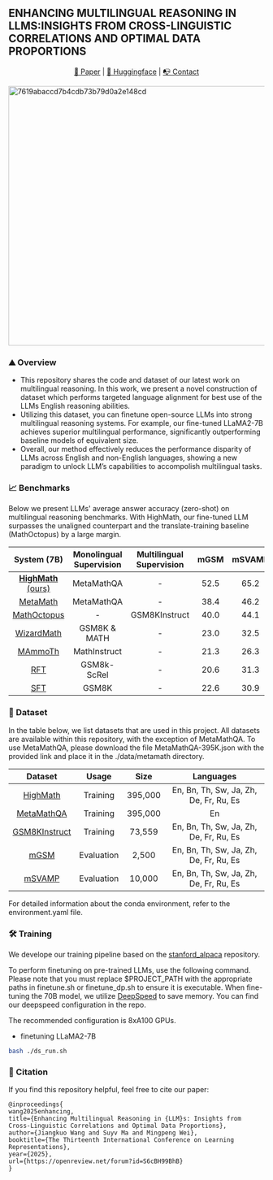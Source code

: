 ## ENHANCING MULTILINGUAL REASONING IN LLMS:INSIGHTS FROM CROSS-LINGUISTIC CORRELATIONS AND OPTIMAL DATA PROPORTIONS

<p align="center">
  <a href="https://openreview.net/forum?id=S6cBH99BhB"> 📃 Paper</a> | 
  <a href="https://huggingface.co/datasets/svadvcx/HighMath"> 🤗 Huggingface</a> | 
  <a href="samuel@deepshare.ai"> 📭 Contact</a> 
</p>

<img width="511" alt="7619abaccd7b4cdb73b79d0a2e148cd" src="https://github.com/user-attachments/assets/40d76ed0-f600-49bb-ab66-82b68eecbf16" />


### :mountain: Overview 
* This repository shares the code and dataset of our latest work on multilingual reasoning. In this work, we present a novel  construction of dataset which performs targeted language alignment for best use of the LLMs English reasoning abilities.
* Utilizing this dataset, you can finetune open-source LLMs into strong multilingual reasoning systems. For example, our fine-tuned LLaMA2-7B achieves superior multilingual performance, significantly outperforming baseline models of equivalent size.
* Overall, our method effectively reduces the performance disparity of LLMs across English and non-English languages, showing a new paradigm to unlock LLM’s capabilities to accompolish multilingual tasks.


### :chart_with_upwards_trend: Benchmarks

Below we present LLMs' average answer accuracy (zero-shot) on multilingual reasoning benchmarks. With HighMath, our fine-tuned LLM
surpasses the unaligned counterpart and the translate-training baseline (MathOctopus) by a large margin.


|         System (7B)        | Monolingual Supervision | Multilingual Supervision | mGSM | mSVAMP |
|:--------------------------:|:-----------------------:|:------------------------:|:----:|:------:|
| [**HighMath** (ours)](https://huggingface.co/datasets/svadvcx/HighMath) |        MetaMathQA       |             -            | 52.5 |  65.2  |      
|         [MetaMath](https://huggingface.co/meta-math/MetaMath-7B-V1.0)          |        MetaMathQA       |             -            | 38.4 |  46.2  |         
|         [MathOctopus](https://huggingface.co/Mathoctopus/Parallel_7B)        |            -            |       GSM8KInstruct      | 40.0 |  44.1  |         
|         [WizardMath](https://huggingface.co/WizardLM/WizardMath-7B-V1.0)         |          GSM8K & MATH          |             -            | 23.0 |  32.5  |          
|         [MAmmoTh](https://huggingface.co/TIGER-Lab/MAmmoTH-7B)          |          MathInstruct         |             -            | 21.3 |  26.3  |       
|         [RFT](https://huggingface.co/OFA-Sys/gsm8k-rft-llama7b2-u13b/tree/main)            |           GSM8k-ScRel         |             -            | 20.6 |  31.3  |          
|         [SFT]()           |          GSM8K          |             -            | 22.6 |  30.9  |       


### :open_file_folder: Dataset
In the table below, we list datasets that are used in this project. All datasets are available within this repository, with the exception of MetaMathQA. To use MetaMathQA, please download the file MetaMathQA-395K.json with the provided link and place it in the ./data/metamath directory.

|    Dataset    |    Usage   |   Size  |           Languages           |
|:-------------:|:----------:|:-------:|:-----------------------------:|
| [HighMath](https://huggingface.co/datasets/svadvcx/HighMath) |  Training  |  395,000 | En, Bn, Th, Sw, Ja, Zh, De, Fr, Ru, Es |
|   [MetaMathQA](https://huggingface.co/datasets/meta-math/MetaMathQA)  |  Training  | 395,000 |               En              | 
| [GSM8KInstruct](https://huggingface.co/datasets/Mathoctopus/GSM8KInstruct_Parallel) |  Training  |  73,559 | En, Bn, Th, Sw, Ja, Zh, De, Fr, Ru, Es |
|     [mGSM](https://huggingface.co/datasets/juletxara/mgsm)     | Evaluation |  2,500  | En, Bn, Th, Sw, Ja, Zh, De, Fr, Ru, Es | 
|    [mSVAMP](https://huggingface.co/datasets/Mathoctopus/MSVAMP)    | Evaluation |  10,000 | En, Bn, Th, Sw, Ja, Zh, De, Fr, Ru, Es | 



For detailed information about the conda environment, refer to the environment.yaml file.

### :hammer_and_wrench: Training
We develope our training pipeline based on the [stanford_alpaca](https://github.com/tatsu-lab/stanford_alpaca) repository. 

To perform finetuning on pre-trained LLMs, use the following command. Please note that you must replace $PROJECT_PATH with the appropriate paths in finetune.sh or finetune_dp.sh to ensure it is executable. When fine-tuning the 70B model, we utilize [DeepSpeed](https://github.com/microsoft/DeepSpeed) to save memory. You can find our deepspeed configuration in the repo.

The recommended configuration is 8xA100 GPUs.
* finetuning LLaMA2-7B
```bash
bash ./ds_run.sh
```


### :evergreen_tree: Citation
If you find this repository helpful, feel free to cite our paper:
```
@inproceedings{
wang2025enhancing,
title={Enhancing Multilingual Reasoning in {LLM}s: Insights from Cross-Linguistic Correlations and Optimal Data Proportions},
author={Jiangkuo Wang and Suyv Ma and Mingpeng Wei},
booktitle={The Thirteenth International Conference on Learning Representations},
year={2025},
url={https://openreview.net/forum?id=S6cBH99BhB}
}
```
